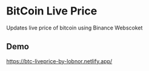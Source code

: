 
# BitCoin Live Price 

Updates live price of bitcoin using Binance Webscoket


## Demo

https://btc-liveprice-by-lobnor.netlify.app/
